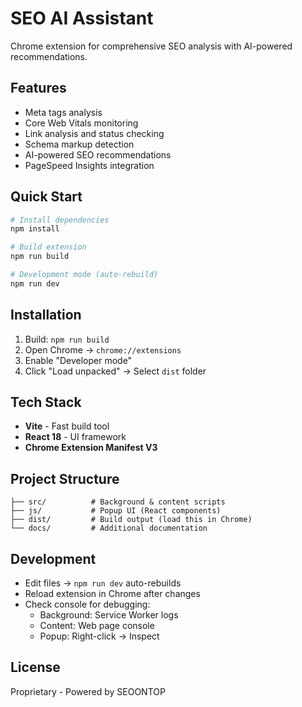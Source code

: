 # SEO AI Assistant

Chrome extension for comprehensive SEO analysis with AI-powered recommendations.

## Features

- Meta tags analysis
- Core Web Vitals monitoring
- Link analysis and status checking
- Schema markup detection
- AI-powered SEO recommendations
- PageSpeed Insights integration

## Quick Start

```bash
# Install dependencies
npm install

# Build extension
npm run build

# Development mode (auto-rebuild)
npm run dev
```

## Installation

1. Build: `npm run build`
2. Open Chrome → `chrome://extensions`
3. Enable "Developer mode"
4. Click "Load unpacked" → Select `dist` folder

## Tech Stack

- **Vite** - Fast build tool
- **React 18** - UI framework
- **Chrome Extension Manifest V3**

## Project Structure

```
├── src/          # Background & content scripts
├── js/           # Popup UI (React components)
├── dist/         # Build output (load this in Chrome)
└── docs/         # Additional documentation
```

## Development

- Edit files → `npm run dev` auto-rebuilds
- Reload extension in Chrome after changes
- Check console for debugging:
  - Background: Service Worker logs
  - Content: Web page console
  - Popup: Right-click → Inspect

## License

Proprietary - Powered by SEOONTOP